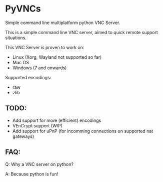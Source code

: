 # PyVNCs

Simple command line multiplatform python VNC Server.

This is a simple command line VNC server, aimed to quick remote support situations.

This VNC Server is proven to work on:
- Linux (Xorg, Wayland not supported so far)
- Mac OS
- Windows (7 and onwards)

Supported encodings:
- raw
- zlib

## TODO:
- Add support for more (efficient) encodings
- VEnCrypt support (WIP)
- Add support for uPnP (for incomming connections on supported nat gateways)

## FAQ:

Q: Why a VNC server on python?

A: Because python is fun!

